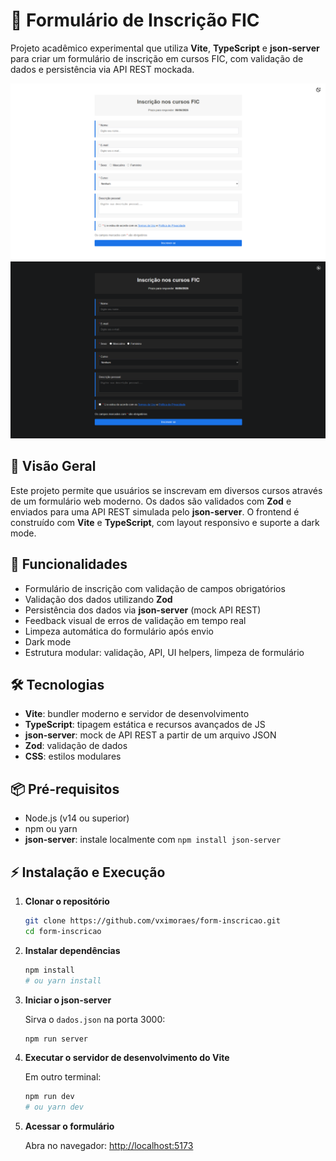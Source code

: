 # 📝 Formulário de Inscrição FIC

Projeto acadêmico experimental que utiliza **Vite**, **TypeScript** e **json-server** para criar um formulário de inscrição em cursos FIC, com validação de dados e persistência via API REST mockada.

![Imagem 1](/public/assets/images/Screenshot_1.png)
![Imagem 2](/public/assets/images/Screenshot_2.png)

## 📖 Visão Geral

Este projeto permite que usuários se inscrevam em diversos cursos através de um formulário web moderno. Os dados são validados com **Zod** e enviados para uma API REST simulada pelo **json-server**. O frontend é construído com **Vite** e **TypeScript**, com layout responsivo e suporte a dark mode.

## 🚀 Funcionalidades

- Formulário de inscrição com validação de campos obrigatórios
- Validação dos dados utilizando **Zod**
- Persistência dos dados via **json-server** (mock API REST)
- Feedback visual de erros de validação em tempo real
- Limpeza automática do formulário após envio
- Dark mode
- Estrutura modular: validação, API, UI helpers, limpeza de formulário

## 🛠️ Tecnologias

- **Vite**: bundler moderno e servidor de desenvolvimento
- **TypeScript**: tipagem estática e recursos avançados de JS
- **json-server**: mock de API REST a partir de um arquivo JSON
- **Zod**: validação de dados
- **CSS**: estilos modulares

## 📦 Pré-requisitos

- Node.js (v14 ou superior)
- npm ou yarn
- **json-server**: instale localmente com `npm install json-server`

## ⚡️ Instalação e Execução

1. **Clonar o repositório**

   ```bash
   git clone https://github.com/vximoraes/form-inscricao.git
   cd form-inscricao
   ```

2. **Instalar dependências**

   ```bash
   npm install
   # ou yarn install
   ```

3. **Iniciar o json-server**

   Sirva o `dados.json` na porta 3000:

   ```bash
   npm run server
   ```

4. **Executar o servidor de desenvolvimento do Vite**

   Em outro terminal:

   ```bash
   npm run dev
   # ou yarn dev
   ```

5. **Acessar o formulário**

   Abra no navegador: [http://localhost:5173](http://localhost:5173)
